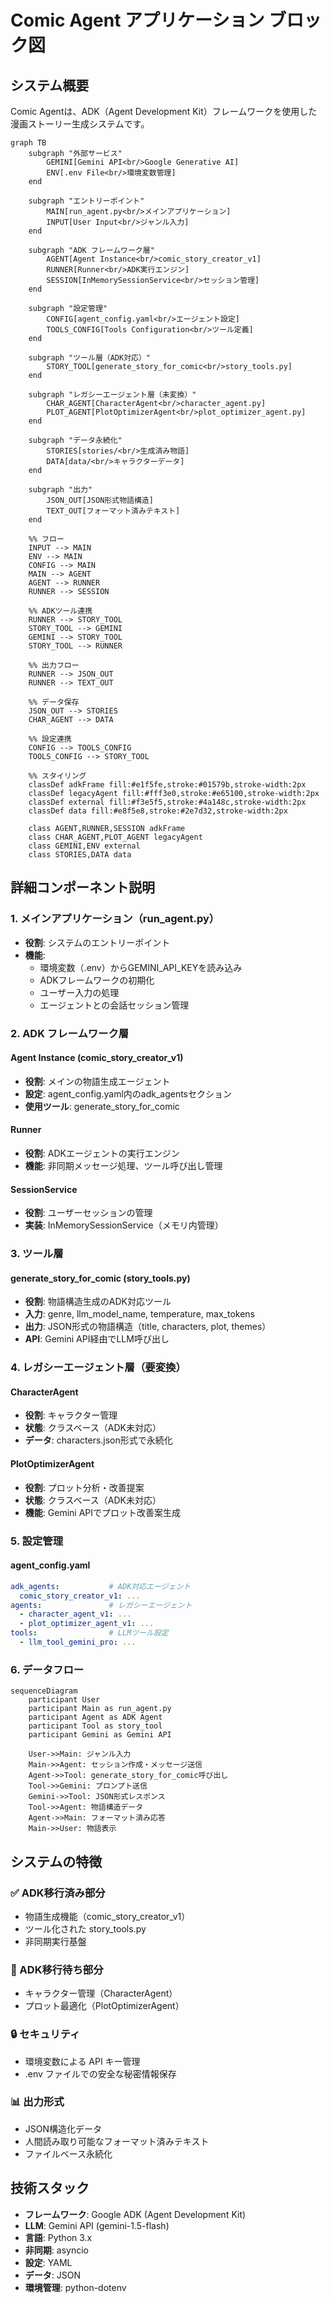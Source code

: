 # Comic Agent アプリケーション ブロック図

## システム概要
Comic Agentは、ADK（Agent Development Kit）フレームワークを使用した漫画ストーリー生成システムです。

```mermaid
graph TB
    subgraph "外部サービス"
        GEMINI[Gemini API<br/>Google Generative AI]
        ENV[.env File<br/>環境変数管理]
    end

    subgraph "エントリーポイント"
        MAIN[run_agent.py<br/>メインアプリケーション]
        INPUT[User Input<br/>ジャンル入力]
    end

    subgraph "ADK フレームワーク層"
        AGENT[Agent Instance<br/>comic_story_creator_v1]
        RUNNER[Runner<br/>ADK実行エンジン]
        SESSION[InMemorySessionService<br/>セッション管理]
    end

    subgraph "設定管理"
        CONFIG[agent_config.yaml<br/>エージェント設定]
        TOOLS_CONFIG[Tools Configuration<br/>ツール定義]
    end

    subgraph "ツール層（ADK対応）"
        STORY_TOOL[generate_story_for_comic<br/>story_tools.py]
    end

    subgraph "レガシーエージェント層（未変換）"
        CHAR_AGENT[CharacterAgent<br/>character_agent.py]
        PLOT_AGENT[PlotOptimizerAgent<br/>plot_optimizer_agent.py]
    end

    subgraph "データ永続化"
        STORIES[stories/<br/>生成済み物語]
        DATA[data/<br/>キャラクターデータ]
    end

    subgraph "出力"
        JSON_OUT[JSON形式物語構造]
        TEXT_OUT[フォーマット済みテキスト]
    end

    %% フロー
    INPUT --> MAIN
    ENV --> MAIN
    CONFIG --> MAIN
    MAIN --> AGENT
    AGENT --> RUNNER
    RUNNER --> SESSION
    
    %% ADKツール連携
    RUNNER --> STORY_TOOL
    STORY_TOOL --> GEMINI
    GEMINI --> STORY_TOOL
    STORY_TOOL --> RUNNER
    
    %% 出力フロー
    RUNNER --> JSON_OUT
    RUNNER --> TEXT_OUT
    
    %% データ保存
    JSON_OUT --> STORIES
    CHAR_AGENT --> DATA
    
    %% 設定連携
    CONFIG --> TOOLS_CONFIG
    TOOLS_CONFIG --> STORY_TOOL

    %% スタイリング
    classDef adkFrame fill:#e1f5fe,stroke:#01579b,stroke-width:2px
    classDef legacyAgent fill:#fff3e0,stroke:#e65100,stroke-width:2px
    classDef external fill:#f3e5f5,stroke:#4a148c,stroke-width:2px
    classDef data fill:#e8f5e8,stroke:#2e7d32,stroke-width:2px

    class AGENT,RUNNER,SESSION adkFrame
    class CHAR_AGENT,PLOT_AGENT legacyAgent
    class GEMINI,ENV external
    class STORIES,DATA data
```

## 詳細コンポーネント説明

### 1. メインアプリケーション（run_agent.py）
- **役割**: システムのエントリーポイント
- **機能**:
  - 環境変数（.env）からGEMINI_API_KEYを読み込み
  - ADKフレームワークの初期化
  - ユーザー入力の処理
  - エージェントとの会話セッション管理

### 2. ADK フレームワーク層
#### Agent Instance (comic_story_creator_v1)
- **役割**: メインの物語生成エージェント
- **設定**: agent_config.yaml内のadk_agentsセクション
- **使用ツール**: generate_story_for_comic

#### Runner
- **役割**: ADKエージェントの実行エンジン
- **機能**: 非同期メッセージ処理、ツール呼び出し管理

#### SessionService
- **役割**: ユーザーセッションの管理
- **実装**: InMemorySessionService（メモリ内管理）

### 3. ツール層
#### generate_story_for_comic (story_tools.py)
- **役割**: 物語構造生成のADK対応ツール
- **入力**: genre, llm_model_name, temperature, max_tokens
- **出力**: JSON形式の物語構造（title, characters, plot, themes）
- **API**: Gemini API経由でLLM呼び出し

### 4. レガシーエージェント層（要変換）
#### CharacterAgent
- **役割**: キャラクター管理
- **状態**: クラスベース（ADK未対応）
- **データ**: characters.json形式で永続化

#### PlotOptimizerAgent  
- **役割**: プロット分析・改善提案
- **状態**: クラスベース（ADK未対応）
- **機能**: Gemini APIでプロット改善案生成

### 5. 設定管理
#### agent_config.yaml
```yaml
adk_agents:           # ADK対応エージェント
  comic_story_creator_v1: ...
agents:               # レガシーエージェント
  - character_agent_v1: ...
  - plot_optimizer_agent_v1: ...
tools:                # LLMツール設定
  - llm_tool_gemini_pro: ...
```

### 6. データフロー

```mermaid
sequenceDiagram
    participant User
    participant Main as run_agent.py
    participant Agent as ADK Agent
    participant Tool as story_tool
    participant Gemini as Gemini API

    User->>Main: ジャンル入力
    Main->>Agent: セッション作成・メッセージ送信
    Agent->>Tool: generate_story_for_comic呼び出し
    Tool->>Gemini: プロンプト送信
    Gemini->>Tool: JSON形式レスポンス
    Tool->>Agent: 物語構造データ
    Agent->>Main: フォーマット済み応答
    Main->>User: 物語表示
```

## システムの特徴

### ✅ ADK移行済み部分
- 物語生成機能（comic_story_creator_v1）
- ツール化された story_tools.py
- 非同期実行基盤

### 🔄 ADK移行待ち部分  
- キャラクター管理（CharacterAgent）
- プロット最適化（PlotOptimizerAgent）

### 🔒 セキュリティ
- 環境変数による API キー管理
- .env ファイルでの安全な秘密情報保存

### 📊 出力形式
- JSON構造化データ
- 人間読み取り可能なフォーマット済みテキスト
- ファイルベース永続化

## 技術スタック
- **フレームワーク**: Google ADK (Agent Development Kit)
- **LLM**: Gemini API (gemini-1.5-flash)
- **言語**: Python 3.x
- **非同期**: asyncio
- **設定**: YAML
- **データ**: JSON
- **環境管理**: python-dotenv
